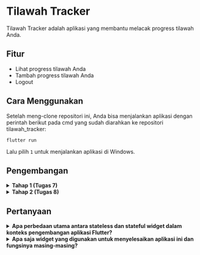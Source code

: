 # Tilawah Tracker

Tilawah Tracker adalah aplikasi yang membantu melacak progress tilawah Anda.

## Fitur

- Lihat progress tilawah Anda
- Tambah progress tilawah Anda
- Logout

## Cara Menggunakan

Setelah meng-clone repositori ini, Anda bisa menjalankan aplikasi dengan perintah berikut pada cmd yang sudah diarahkan ke repositori tilawah_tracker:

```
flutter run
```

Lalu pilih `1` untuk menjalankan aplikasi di Windows.

## Pengembangan
<details>
  <summary>
  <b>Tahap 1 (Tugas 7)</b>
  </summary>

  ### Membuat program flutter

  Pada direktori yang ingin digunakan untuk menyimpan aplikasi flutter, jalankan program dibawah ini.

  ```flutter create tilawah_tracker```

  ### Membuat tombol sederhana

  Di class `MyHomePage`, ubah return pada widget `build` untuk memunculkan tombol.

  ```
  return Scaffold(
        appBar: AppBar(
          title: const Text(
              'Tilawah Tracker',
          ),
        ),
        body: SingleChildScrollView(
          // Widget wrapper yang dapat discroll
          child: Padding(
            padding: const EdgeInsets.all(10.0), // Set padding dari halaman
            child: Column(
              // Widget untuk menampilkan children secara vertikal
              children: <Widget>[
                const Padding(
                  padding: EdgeInsets.only(top: 10.0, bottom: 10.0),
                  // Widget Text untuk menampilkan tulisan dengan alignment center dan style yang sesuai
                  child: Text(
                      'Menu', // Text yang menandakan tracker
                      textAlign: TextAlign.center,
                      style: TextStyle(
                      fontSize: 30,
                      fontWeight: FontWeight.bold,
                      ),
                  ),
                ),
                // Grid layout
                GridView.count(
                  // Container pada card kita.
                  primary: true,
                  padding: const EdgeInsets.all(20),
                  crossAxisSpacing: 10,
                  mainAxisSpacing: 10,
                  crossAxisCount: 3,
                  shrinkWrap: true,
                  children: items.map((TrackerItem item) {
                      // Iterasi untuk setiap item
                      return TrackerCard(item);
                  }).toList(),
                ),
              ],
            ),
          ),
        ),
      );
  ```

  Tambahkan juga widget `TrackerCard`.

  ```
  class TrackerItem {
    final String name;
    final IconData icon;

    TrackerItem(this.name, this.icon);
  }

  class TrackerCard extends StatelessWidget {
    final TrackerItem item;

    const TrackerCard(this.item, {super.key}); // Constructor

    @override
    Widget build(BuildContext context) {
      return Material(
          color: Colors.green[900]!,
          child: InkWell(
            child: Container(
              // Container untuk menyimpan Icon dan Text
              padding: const EdgeInsets.all(8),
              child: Center(
                child: Column(
                  mainAxisAlignment: MainAxisAlignment.center,
                  children: [
                    Icon(
                        item.icon,
                        color: Colors.white,
                        size: 30.0,
                    ),
                    const Padding(padding: EdgeInsets.all(3)),
                    Text(
                        item.name,
                        textAlign: TextAlign.center,
                        style: const TextStyle(color: Colors.white),
                    ),
                  ],
                ),
              ),
            ),
          ),
      );
    }
  }
  ```

### Memunculkan _snackbar_ ketika tombol di klik

Tambahkan properti berikut pada bagian `return Material` pada class `TrackerCard`.

```
onTap: () {
              // Memunculkan SnackBar ketika diklik
              ScaffoldMessenger.of(context)
              ..hideCurrentSnackBar()
              ..showSnackBar(SnackBar(
                  content: Text("Kamu telah menekan tombol ${item.name}!")));
          },
```
</details>

<details>
  <summary>
  <b>Tahap 2 (Tugas 8)</b>
  </summary>

  Empty
</details>

## Pertanyaan

<details>

  <summary>
  <b>Apa perbedaan utama antara stateless dan stateful widget dalam konteks pengembangan aplikasi Flutter?</b>
  </summary>

- **Stateless Widget**: Widget ini adalah widget yang menggambarkan bagian dari antarmuka pengguna yang dapat diubah secara konfigurasi. Stateless widget tidak dapat mengubah state mereka sendiri, tetapi mereka dapat menerima perubahan dari event yang terjadi pada parent dari widget tersebut. Contoh dari Stateless widget adalah Text, Icon, dan RaisedButton.

- **Stateful Widget**: Widget ini adalah widget yang dapat berubah sepanjang waktu. Stateful widget dapat berubah ketika terdapat suatu event, misalnya ketika diklik oleh user. Contoh dari Stateful widget adalah Checkbox, Radio, Slider, InkWell, Form, dan TextField.

</details>

<details>
<summary>
  <b>Apa saja widget yang digunakan untuk menyelesaikan aplikasi ini dan fungsinya masing-masing?</b>
</summary>

- **MyApp**: Berfungsi sebagai root widget pada aplikasi ini. `MyApp` adalah widget yang pertama kali dipanggil ketika aplikasi dijalankan.
- **MyHomePage**: Diatur sebagai `home` pada `MyApp`. Widget ini adalah widget pertama yang akan ditampilkan pada saat aplikasi dijalankan.
- **TrackerCard**: Berfungsi untuk menampilkan beberapa tombol yang mengarahkan pengguna ke berbagai fitur pilihan. Mengextend `StatelessWidget` karena tidak perlu diubah.

</details>